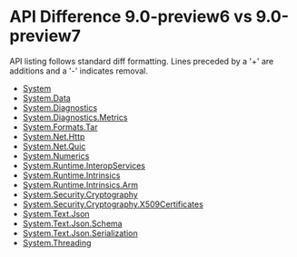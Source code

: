 # API Difference 9.0-preview6 vs 9.0-preview7

API listing follows standard diff formatting.
Lines preceded by a '+' are additions and a '-' indicates removal.

* [System](9.0-preview7_System.md)
* [System.Data](9.0-preview7_System.Data.md)
* [System.Diagnostics](9.0-preview7_System.Diagnostics.md)
* [System.Diagnostics.Metrics](9.0-preview7_System.Diagnostics.Metrics.md)
* [System.Formats.Tar](9.0-preview7_System.Formats.Tar.md)
* [System.Net.Http](9.0-preview7_System.Net.Http.md)
* [System.Net.Quic](9.0-preview7_System.Net.Quic.md)
* [System.Numerics](9.0-preview7_System.Numerics.md)
* [System.Runtime.InteropServices](9.0-preview7_System.Runtime.InteropServices.md)
* [System.Runtime.Intrinsics](9.0-preview7_System.Runtime.Intrinsics.md)
* [System.Runtime.Intrinsics.Arm](9.0-preview7_System.Runtime.Intrinsics.Arm.md)
* [System.Security.Cryptography](9.0-preview7_System.Security.Cryptography.md)
* [System.Security.Cryptography.X509Certificates](9.0-preview7_System.Security.Cryptography.X509Certificates.md)
* [System.Text.Json](9.0-preview7_System.Text.Json.md)
* [System.Text.Json.Schema](9.0-preview7_System.Text.Json.Schema.md)
* [System.Text.Json.Serialization](9.0-preview7_System.Text.Json.Serialization.md)
* [System.Threading](9.0-preview7_System.Threading.md)
